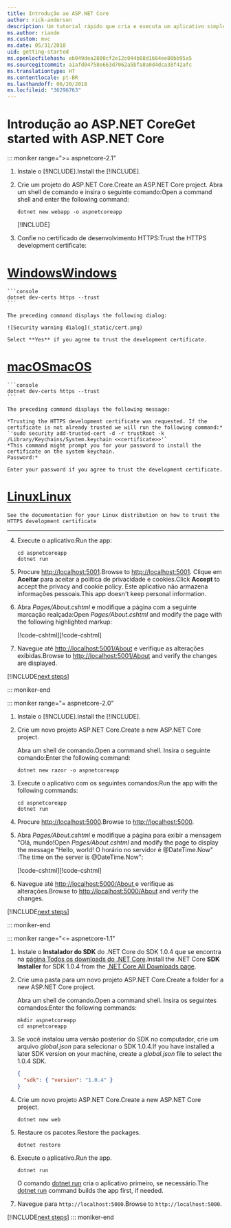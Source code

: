 ```yaml
---
title: Introdução ao ASP.NET Core
author: rick-anderson
description: Um tutorial rápido que cria e executa um aplicativo simples Olá, Mundo usando o ASP.NET Core.
ms.author: riande
ms.custom: mvc
ms.date: 05/31/2018
uid: getting-started
ms.openlocfilehash: eb049dea2800cf2e12c044b88d1664ee80bb95a5
ms.sourcegitcommit: a1afd04758e663d7062a5bfa8a0d4dca38f42afc
ms.translationtype: HT
ms.contentlocale: pt-BR
ms.lasthandoff: 06/20/2018
ms.locfileid: "36296763"
---
```

# <a name="get-started-with-aspnet-core"></a><span data-ttu-id="4735d-103">Introdução ao ASP.NET Core</span><span class="sxs-lookup"><span data-stu-id="4735d-103">Get started with ASP.NET Core</span></span>

::: moniker range=">= aspnetcore-2.1"

1. <span data-ttu-id="4735d-104">Instale o [!INCLUDE[](~/includes/2.1-SDK.md)].</span><span class="sxs-lookup"><span data-stu-id="4735d-104">Install the [!INCLUDE[](~/includes/2.1-SDK.md)].</span></span>

2. <span data-ttu-id="4735d-105">Crie um projeto do ASP.NET Core.</span><span class="sxs-lookup"><span data-stu-id="4735d-105">Create an ASP.NET Core project.</span></span> <span data-ttu-id="4735d-106">Abra um shell de comando e insira o seguinte comando:</span><span class="sxs-lookup"><span data-stu-id="4735d-106">Open a command shell and enter the following command:</span></span>

    ```console
    dotnet new webapp -o aspnetcoreapp
    ```

    [!INCLUDE[](~/includes/webapp-alias-notice.md)]

3. <span data-ttu-id="4735d-108">Confie no certificado de desenvolvimento HTTPS:</span><span class="sxs-lookup"><span data-stu-id="4735d-108">Trust the HTTPS development certificate:</span></span>

# <a name="windowstabwindows"></a>[<span data-ttu-id="4735d-109">Windows</span><span class="sxs-lookup"><span data-stu-id="4735d-109">Windows</span></span>](#tab/windows)

    ```console
    dotnet dev-certs https --trust
    ```

    The preceding command displays the following dialog:

    ![Security warning dialog](_static/cert.png)

    Select **Yes** if you agree to trust the development certificate.

# <a name="macostabmacos"></a>[<span data-ttu-id="4735d-110">macOS</span><span class="sxs-lookup"><span data-stu-id="4735d-110">macOS</span></span>](#tab/macos)

    ```console
    dotnet dev-certs https --trust
    ```

    The preceding command displays the following message:

    *Trusting the HTTPS development certificate was requested. If the certificate is not already trusted we will run the following command:*
    `'sudo security add-trusted-cert -d -r trustRoot -k /Library/Keychains/System.keychain <<certificate>>'`
    *This command might prompt you for your password to install the certificate on the system keychain.
    Password:*

    Enter your password if you agree to trust the development certificate.

# <a name="linuxtablinux"></a>[<span data-ttu-id="4735d-111">Linux</span><span class="sxs-lookup"><span data-stu-id="4735d-111">Linux</span></span>](#tab/linux)

    See the documentation for your Linux distribution on how to trust the HTTPS development certificate
---

4. <span data-ttu-id="4735d-112">Execute o aplicativo:</span><span class="sxs-lookup"><span data-stu-id="4735d-112">Run the app:</span></span>

    ```console
    cd aspnetcoreapp
    dotnet run
    ```

5. <span data-ttu-id="4735d-113">Procure [http://localhost:5001](http://localhost:5001).</span><span class="sxs-lookup"><span data-stu-id="4735d-113">Browse to [http://localhost:5001](http://localhost:5001).</span></span>  <span data-ttu-id="4735d-114">Clique em **Aceitar** para aceitar a política de privacidade e cookies.</span><span class="sxs-lookup"><span data-stu-id="4735d-114">Click **Accept** to accept the privacy and cookie policy.</span></span> <span data-ttu-id="4735d-115">Este aplicativo não armazena informações pessoais.</span><span class="sxs-lookup"><span data-stu-id="4735d-115">This app doesn't keep personal information.</span></span>

6. <span data-ttu-id="4735d-116">Abra *Pages/About.cshtml* e modifique a página com a seguinte marcação realçada:</span><span class="sxs-lookup"><span data-stu-id="4735d-116">Open *Pages/About.cshtml* and modify the page with the following highlighted markup:</span></span>

    <span data-ttu-id="4735d-117">[!code-cshtml[](sample/getting-started/about.cshtml?highlight=9)]</span><span class="sxs-lookup"><span data-stu-id="4735d-117">[!code-cshtml[](sample/getting-started/about.cshtml?highlight=9)]</span></span>

7. <span data-ttu-id="4735d-118">Navegue até [http://localhost:5001/About](http://localhost:5001/About) e verifique as alterações exibidas.</span><span class="sxs-lookup"><span data-stu-id="4735d-118">Browse to [http://localhost:5001/About](http://localhost:5001/About) and verify the changes are displayed.</span></span>

[!INCLUDE[next steps](~/includes/getting-started/next-steps.md)]

::: moniker-end

::: moniker range="= aspnetcore-2.0"

1. <span data-ttu-id="4735d-119">Instale o [!INCLUDE[](~/includes/net-core-sdk-download-link.md)].</span><span class="sxs-lookup"><span data-stu-id="4735d-119">Install the [!INCLUDE[](~/includes/net-core-sdk-download-link.md)].</span></span>

2. <span data-ttu-id="4735d-120">Crie um novo projeto ASP.NET Core.</span><span class="sxs-lookup"><span data-stu-id="4735d-120">Create a new ASP.NET Core project.</span></span>

   <span data-ttu-id="4735d-121">Abra um shell de comando.</span><span class="sxs-lookup"><span data-stu-id="4735d-121">Open a command shell.</span></span> <span data-ttu-id="4735d-122">Insira o seguinte comando:</span><span class="sxs-lookup"><span data-stu-id="4735d-122">Enter the following command:</span></span>

    ```console
    dotnet new razor -o aspnetcoreapp
    ```

3. <span data-ttu-id="4735d-123">Execute o aplicativo com os seguintes comandos:</span><span class="sxs-lookup"><span data-stu-id="4735d-123">Run the app with the following commands:</span></span>

    ```console
    cd aspnetcoreapp
    dotnet run
    ```

4. <span data-ttu-id="4735d-124">Procure [http://localhost:5000](http://localhost:5000).</span><span class="sxs-lookup"><span data-stu-id="4735d-124">Browse to [http://localhost:5000](http://localhost:5000).</span></span>

5. <span data-ttu-id="4735d-125">Abra *Pages/About.cshtml* e modifique a página para exibir a mensagem "Olá, mundo!</span><span class="sxs-lookup"><span data-stu-id="4735d-125">Open *Pages/About.cshtml* and modify the page to display the message "Hello, world!</span></span> <span data-ttu-id="4735d-126">O horário no servidor é @DateTime.Now" :</span><span class="sxs-lookup"><span data-stu-id="4735d-126">The time on the server is @DateTime.Now":</span></span>

    <span data-ttu-id="4735d-127">[!code-cshtml[](sample/getting-started/about.cshtml?highlight=9&range=1-9)]</span><span class="sxs-lookup"><span data-stu-id="4735d-127">[!code-cshtml[](sample/getting-started/about.cshtml?highlight=9&range=1-9)]</span></span>

6. <span data-ttu-id="4735d-128">Navegue até [ http://localhost:5000/About ](http://localhost:5000/About) e verifique as alterações.</span><span class="sxs-lookup"><span data-stu-id="4735d-128">Browse to [http://localhost:5000/About](http://localhost:5000/About) and verify the changes.</span></span>

[!INCLUDE[next steps](~/includes/getting-started/next-steps.md)]

::: moniker-end

::: moniker range="<= aspnetcore-1.1"

1. <span data-ttu-id="4735d-129">Instale o **Instalador do SDK** do .NET Core do SDK 1.0.4 que se encontra na [página Todos os downloads do .NET Core](https://www.microsoft.com/net/download/all).</span><span class="sxs-lookup"><span data-stu-id="4735d-129">Install the .NET Core **SDK Installer** for SDK 1.0.4 from the [.NET Core All Downloads page](https://www.microsoft.com/net/download/all).</span></span>

2. <span data-ttu-id="4735d-130">Crie uma pasta para um novo projeto ASP.NET Core.</span><span class="sxs-lookup"><span data-stu-id="4735d-130">Create a folder for a new ASP.NET Core project.</span></span>

   <span data-ttu-id="4735d-131">Abra um shell de comando.</span><span class="sxs-lookup"><span data-stu-id="4735d-131">Open a command shell.</span></span> <span data-ttu-id="4735d-132">Insira os seguintes comandos:</span><span class="sxs-lookup"><span data-stu-id="4735d-132">Enter the following commands:</span></span>

   ```console
   mkdir aspnetcoreapp
   cd aspnetcoreapp
   ```

3. <span data-ttu-id="4735d-133">Se você instalou uma versão posterior do SDK no computador, crie um arquivo *global.json* para selecionar o SDK 1.0.4.</span><span class="sxs-lookup"><span data-stu-id="4735d-133">If you have installed a later SDK version on your machine, create a *global.json* file to select the 1.0.4 SDK.</span></span>

   ```json
   {
     "sdk": { "version": "1.0.4" }
   }
   ```

4. <span data-ttu-id="4735d-134">Crie um novo projeto ASP.NET Core.</span><span class="sxs-lookup"><span data-stu-id="4735d-134">Create a new ASP.NET Core project.</span></span>

   ```console
   dotnet new web
   ```

5. <span data-ttu-id="4735d-135">Restaure os pacotes.</span><span class="sxs-lookup"><span data-stu-id="4735d-135">Restore the packages.</span></span>

    ```console
    dotnet restore
    ```

6. <span data-ttu-id="4735d-136">Execute o aplicativo.</span><span class="sxs-lookup"><span data-stu-id="4735d-136">Run the app.</span></span>

   ```console
   dotnet run
   ```

   <span data-ttu-id="4735d-137">O comando [dotnet run](/dotnet/core/tools/dotnet-run) cria o aplicativo primeiro, se necessário.</span><span class="sxs-lookup"><span data-stu-id="4735d-137">The [dotnet run](/dotnet/core/tools/dotnet-run) command builds the app first, if needed.</span></span>

7. <span data-ttu-id="4735d-138">Navegue para `http://localhost:5000`.</span><span class="sxs-lookup"><span data-stu-id="4735d-138">Browse to `http://localhost:5000`.</span></span>

[!INCLUDE[next steps](~/includes/getting-started/next-steps.md)]
::: moniker-end
